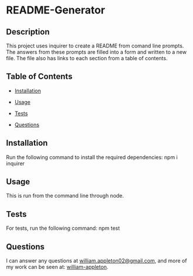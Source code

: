 # README-Generator

## Description

This project uses inquirer to create a README from comand line prompts. The answers from these prompts are filled into a form and written to a new file. The file also has links to each section from a table of contents. 

## Table of Contents 

* [Installation](#installation)

* [Usage](#usage)

* [Tests](#tests)

* [Questions](#questions)

## Installation

Run the following command to install the required dependencies: npm i inquirer

## Usage

This is run from the command line through node.

## Tests

For tests, run the following command: npm test

## Questions

I can answer any questions at william.appleton02@gmail.com, and more of my work can be seen at: [william-appleton](https://github.com/william-appleton/). 

    